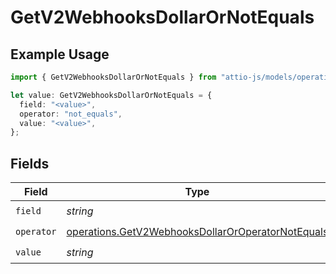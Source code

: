 # GetV2WebhooksDollarOrNotEquals

## Example Usage

```typescript
import { GetV2WebhooksDollarOrNotEquals } from "attio-js/models/operations/getv2webhooks.js";

let value: GetV2WebhooksDollarOrNotEquals = {
  field: "<value>",
  operator: "not_equals",
  value: "<value>",
};
```

## Fields

| Field                                                                                                                  | Type                                                                                                                   | Required                                                                                                               | Description                                                                                                            |
| ---------------------------------------------------------------------------------------------------------------------- | ---------------------------------------------------------------------------------------------------------------------- | ---------------------------------------------------------------------------------------------------------------------- | ---------------------------------------------------------------------------------------------------------------------- |
| `field`                                                                                                                | *string*                                                                                                               | :heavy_check_mark:                                                                                                     | N/A                                                                                                                    |
| `operator`                                                                                                             | [operations.GetV2WebhooksDollarOrOperatorNotEquals](../../models/operations/getv2webhooksdollaroroperatornotequals.md) | :heavy_check_mark:                                                                                                     | N/A                                                                                                                    |
| `value`                                                                                                                | *string*                                                                                                               | :heavy_check_mark:                                                                                                     | N/A                                                                                                                    |